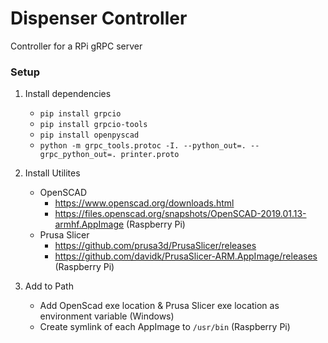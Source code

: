 # Dispenser Controller
Controller for a RPi gRPC server

### Setup

1. Install dependencies
    * ``pip install grpcio``
    * ``pip install grpcio-tools``
    * ``pip install openpyscad``
    * ``python -m grpc_tools.protoc -I. --python_out=. --grpc_python_out=. printer.proto``


2. Install Utilites
    * OpenSCAD
        * https://www.openscad.org/downloads.html
        * https://files.openscad.org/snapshots/OpenSCAD-2019.01.13-armhf.AppImage (Raspberry Pi)
    * Prusa Slicer
        * https://github.com/prusa3d/PrusaSlicer/releases
        * https://github.com/davidk/PrusaSlicer-ARM.AppImage/releases (Raspberry Pi)

3. Add to Path
    * Add OpenScad exe location & Prusa Slicer exe location as environment variable (Windows)
    * Create symlink of each AppImage to ``/usr/bin`` (Raspberry Pi)